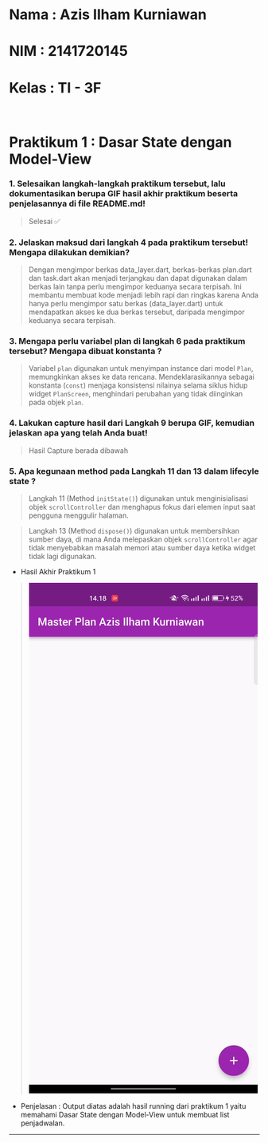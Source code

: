 # Nama : Azis Ilham Kurniawan

# NIM : 2141720145

# Kelas : TI - 3F

<br>

# Praktikum 1 : Dasar State dengan Model-View

### 1. Selesaikan langkah-langkah praktikum tersebut, lalu dokumentasikan berupa GIF hasil akhir praktikum beserta penjelasannya di file README.md!

> Selesai ✅

### 2. Jelaskan maksud dari langkah 4 pada praktikum tersebut! Mengapa dilakukan demikian?

> Dengan mengimpor berkas data_layer.dart, berkas-berkas plan.dart dan task.dart akan menjadi terjangkau dan dapat digunakan dalam berkas lain tanpa perlu mengimpor keduanya secara terpisah. Ini membantu membuat kode menjadi lebih rapi dan ringkas karena Anda hanya perlu mengimpor satu berkas (data_layer.dart) untuk mendapatkan akses ke dua berkas tersebut, daripada mengimpor keduanya secara terpisah.

### 3. Mengapa perlu variabel plan di langkah 6 pada praktikum tersebut? Mengapa dibuat konstanta ?

> Variabel `plan` digunakan untuk menyimpan instance dari model `Plan`, memungkinkan akses ke data rencana. Mendeklarasikannya sebagai konstanta (`const`) menjaga konsistensi nilainya selama siklus hidup widget `PlanScreen`, menghindari perubahan yang tidak diinginkan pada objek `plan`.

### 4. Lakukan capture hasil dari Langkah 9 berupa GIF, kemudian jelaskan apa yang telah Anda buat!

> Hasil Capture berada dibawah

### 5. Apa kegunaan method pada Langkah 11 dan 13 dalam lifecyle state ?

> Langkah 11 (Method `initState()`) digunakan untuk menginisialisasi objek `scrollController` dan menghapus fokus dari elemen input saat pengguna menggulir halaman.

> Langkah 13 (Method `dispose()`) digunakan untuk membersihkan sumber daya, di mana Anda melepaskan objek `scrollController` agar tidak menyebabkan masalah memori atau sumber daya ketika widget tidak lagi digunakan.

- Hasil Akhir Praktikum 1

> ![Praktikum 1](./docs/praktikum1.gif)

- Penjelasan : Output diatas adalah hasil running dari praktikum 1 yaitu memahami Dasar State dengan Model-View untuk membuat list penjadwalan.

---

<br>
<br>
